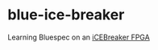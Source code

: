 # blue-ice-breaker

Learning Bluespec on an [iCEBreaker FPGA](https://www.crowdsupply.com/1bitsquared/icebreaker-fpga)